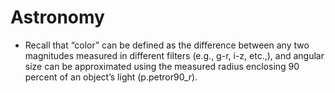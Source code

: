 # Astronomy
- Recall that “color” can be defined as the difference between any two magnitudes measured in different filters (e.g., g-r, i-z, etc.,), and angular size can be approximated using the measured radius enclosing 90 percent of an object’s light (p.petror90_r).
